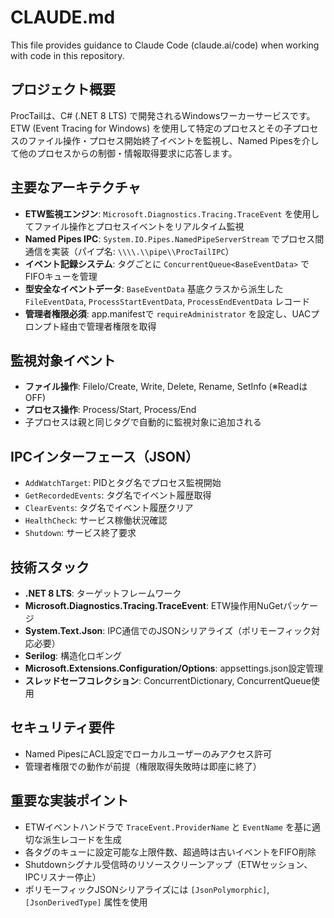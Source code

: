 # CLAUDE.md

This file provides guidance to Claude Code (claude.ai/code) when working with code in this repository.

## プロジェクト概要

ProcTailは、C# (.NET 8 LTS) で開発されるWindowsワーカーサービスです。ETW (Event Tracing for Windows) を使用して特定のプロセスとその子プロセスのファイル操作・プロセス開始終了イベントを監視し、Named Pipesを介して他のプロセスからの制御・情報取得要求に応答します。

## 主要なアーキテクチャ

- **ETW監視エンジン**: `Microsoft.Diagnostics.Tracing.TraceEvent` を使用してファイル操作とプロセスイベントをリアルタイム監視
- **Named Pipes IPC**: `System.IO.Pipes.NamedPipeServerStream` でプロセス間通信を実装（パイプ名: `\\\\.\\pipe\\ProcTailIPC`）
- **イベント記録システム**: タグごとに `ConcurrentQueue<BaseEventData>` でFIFOキューを管理
- **型安全なイベントデータ**: `BaseEventData` 基底クラスから派生した `FileEventData`, `ProcessStartEventData`, `ProcessEndEventData` レコード
- **管理者権限必須**: app.manifestで `requireAdministrator` を設定し、UACプロンプト経由で管理者権限を取得

## 監視対象イベント

- **ファイル操作**: FileIo/Create, Write, Delete, Rename, SetInfo (※ReadはOFF)
- **プロセス操作**: Process/Start, Process/End
- 子プロセスは親と同じタグで自動的に監視対象に追加される

## IPCインターフェース（JSON）

- `AddWatchTarget`: PIDとタグ名でプロセス監視開始
- `GetRecordedEvents`: タグ名でイベント履歴取得  
- `ClearEvents`: タグ名でイベント履歴クリア
- `HealthCheck`: サービス稼働状況確認
- `Shutdown`: サービス終了要求

## 技術スタック

- **.NET 8 LTS**: ターゲットフレームワーク
- **Microsoft.Diagnostics.Tracing.TraceEvent**: ETW操作用NuGetパッケージ
- **System.Text.Json**: IPC通信でのJSONシリアライズ（ポリモーフィック対応必要）
- **Serilog**: 構造化ロギング
- **Microsoft.Extensions.Configuration/Options**: appsettings.json設定管理
- **スレッドセーフコレクション**: ConcurrentDictionary, ConcurrentQueue使用

## セキュリティ要件

- Named PipesにACL設定でローカルユーザーのみアクセス許可
- 管理者権限での動作が前提（権限取得失敗時は即座に終了）

## 重要な実装ポイント

- ETWイベントハンドラで `TraceEvent.ProviderName` と `EventName` を基に適切な派生レコードを生成
- 各タグのキューに設定可能な上限件数、超過時は古いイベントをFIFO削除
- Shutdownシグナル受信時のリソースクリーンアップ（ETWセッション、IPCリスナー停止）
- ポリモーフィックJSONシリアライズには `[JsonPolymorphic]`, `[JsonDerivedType]` 属性を使用